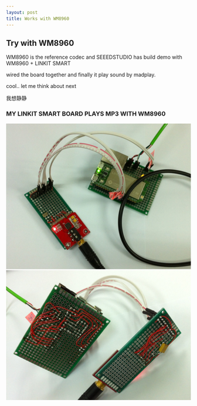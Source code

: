 ```yaml
---
layout: post
title: Works with WM8960
---
```


## Try with WM8960

WM8960 is the reference codec and SEEEDSTUDIO has build demo with WM8960 + LINKIT SMART

wired the board together and finally it play sound by madplay.

cool.. let me think about next

我想静静


### MY LINKIT SMART BOARD PLAYS MP3 WITH WM8960
![Top of TAS5731 board](/images/2016_0204_top_working_linkit.jpg)
![Bottom of TAS5731 board](/images/2016_0204_bottom_working_linkit.jpg)

